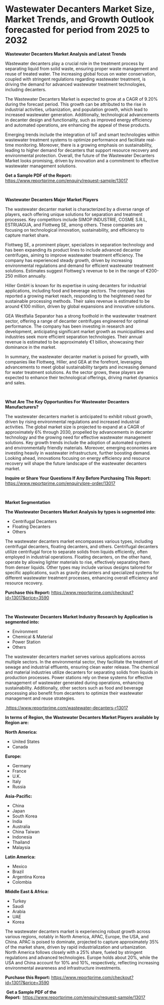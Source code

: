 <p><h1>Wastewater Decanters Market Size, Market Trends, and Growth Outlook forecasted for period from 2025 to 2032</h1></p><p><strong>Wastewater Decanters Market Analysis and Latest Trends</strong></p>
<p><p>Wastewater decanters play a crucial role in the treatment process by separating liquid from solid waste, ensuring proper waste management and reuse of treated water. The increasing global focus on water conservation, coupled with stringent regulations regarding wastewater treatment, is driving the demand for advanced wastewater treatment technologies, including decanters. </p><p>The Wastewater Decanters Market is expected to grow at a CAGR of 9.20% during the forecast period. This growth can be attributed to the rise in industrial activities, urbanization, and population growth, which lead to increased wastewater generation. Additionally, technological advancements in decanter design and functionality, such as improved energy efficiency and automated operations, are enhancing the appeal of these products. </p><p>Emerging trends include the integration of IoT and smart technologies within wastewater treatment systems to optimize performance and facilitate real-time monitoring. Moreover, there is a growing emphasis on sustainability, leading to higher demand for decanters that support resource recovery and environmental protection. Overall, the future of the Wastewater Decanters Market looks promising, driven by innovation and a commitment to effective wastewater management solutions.</p></p>
<p><strong>Get a Sample PDF of the Report:&nbsp;</strong> <a href="https://www.reportprime.com/enquiry/request-sample/13017?utm_campaign=4466&utm_medium=2&utm_source=Github&utm_content=ia&utm_term=17052025&utm_id=wastewater-decanters">https://www.reportprime.com/enquiry/request-sample/13017</a></p>
<p>&nbsp;</p>
<p><strong>Wastewater Decanters Major Market Players</strong></p>
<p><p>The wastewater decanter market is characterized by a diverse range of players, each offering unique solutions for separation and treatment processes. Key competitors include SIMOP INDUSTRIE, COSME S.R.L, ESTRUAGUA, and Flottweg SE, among others. These companies are focusing on technological innovation, sustainability, and efficiency to capture market share.</p><p>Flottweg SE, a prominent player, specializes in separation technology and has been expanding its product lines to include advanced decanter centrifuges, aiming to improve wastewater treatment efficiency. The company has experienced steady growth, driven by increasing environmental regulations and demand for efficient wastewater treatment solutions. Estimates suggest Flottweg's revenue to be in the range of €200-250 million annually.</p><p>Hiller GmbH is known for its expertise in using decanters for industrial applications, including food and beverage sectors. The company has reported a growing market reach, responding to the heightened need for sustainable processing methods. Their sales revenue is estimated to be around €100 million, driven by global expansions and innovative solutions.</p><p>GEA Westfalia Separator has a strong foothold in the wastewater treatment sector, offering a range of decanter centrifuges engineered for optimal performance. The company has been investing in research and development, anticipating significant market growth as municipalities and industries seek more efficient separation technologies. Their annual revenue is estimated to be approximately €1 billion, showcasing their dominance in the market.</p><p>In summary, the wastewater decanter market is poised for growth, with companies like Flottweg, Hiller, and GEA at the forefront, leveraging advancements to meet global sustainability targets and increasing demand for water treatment solutions. As the sector grows, these players are expected to enhance their technological offerings, driving market dynamics and sales.</p></p>
<p>&nbsp;</p>
<p><strong>What Are The Key Opportunities For Wastewater Decanters Manufacturers?</strong></p>
<p><p>The wastewater decanters market is anticipated to exhibit robust growth, driven by rising environmental regulations and increased industrial activities. The global market size is projected to expand at a CAGR of approximately 6% through 2030, propelled by advancements in decanter technology and the growing need for effective wastewater management solutions. Key growth trends include the adoption of automated systems and environmentally friendly materials. Moreover, emerging economies are investing heavily in wastewater infrastructure, further boosting demand. Looking ahead, innovations focusing on energy efficiency and resource recovery will shape the future landscape of the wastewater decanters market.</p></p>
<p><strong>Inquire or Share Your Questions If Any Before Purchasing This Report:</strong> <a href="https://www.reportprime.com/enquiry/pre-order/13017?utm_campaign=4466&utm_medium=2&utm_source=Github&utm_content=ia&utm_term=17052025&utm_id=wastewater-decanters">https://www.reportprime.com/enquiry/pre-order/13017</a></p>
<p>&nbsp;</p>
<p><strong>Market Segmentation</strong></p>
<p><strong>The Wastewater Decanters Market Analysis by types is segmented into:</strong></p>
<p><ul><li>Centrifugal Decanters</li><li>Floating Decanters</li><li>Others</li></ul></p>
<p><p>The wastewater decanters market encompasses various types, including centrifugal decanters, floating decanters, and others. Centrifugal decanters utilize centrifugal force to separate solids from liquids efficiently, often employed in industrial operations. Floating decanters, on the other hand, operate by allowing lighter materials to rise, effectively separating them from denser liquids. Other types may include various designs tailored for specific applications, such as gravity decanters and specialized systems for different wastewater treatment processes, enhancing overall efficiency and resource recovery.</p></p>
<p><strong>Purchase this Report:&nbsp;</strong><a href="https://www.reportprime.com/checkout?id=13017&price=3590&utm_campaign=4466&utm_medium=2&utm_source=Github&utm_content=ia&utm_term=17052025&utm_id=wastewater-decanters">https://www.reportprime.com/checkout?id=13017&price=3590</a></p>
<p>&nbsp;</p>
<p><strong>The Wastewater Decanters Market Industry Research by Application is segmented into:</strong></p>
<p><ul><li>Environment</li><li>Chemical & Material</li><li>Power Station</li><li>Others</li></ul></p>
<p><p>The wastewater decanters market serves various applications across multiple sectors. In the environmental sector, they facilitate the treatment of sewage and industrial effluents, ensuring clean water release. The chemical and material industries utilize decanters for separating solids from liquids in production processes. Power stations rely on these systems for effective management of wastewater generated during operations, enhancing sustainability. Additionally, other sectors such as food and beverage processing also benefit from decanters to optimize their wastewater management and reuse strategies.</p></p>
<p><a href="https://www.reportprime.com/wastewater-decanters-r13017?utm_campaign=4466&utm_medium=2&utm_source=Github&utm_content=ia&utm_term=17052025&utm_id=wastewater-decanters">&nbsp;https://www.reportprime.com/wastewater-decanters-r13017</a></p>
<p><strong>In terms of Region, the Wastewater Decanters Market Players available by Region are:</strong></p>
<p>
    <p> <strong> North America: </strong>
        <ul>
            <li>United States</li>
            <li>Canada</li>
        </ul>
        </p> 
    <p> <strong> Europe: </strong>
        <ul>
            <li>Germany</li>
            <li>France</li>
            <li>U.K.</li>
            <li>Italy</li>
            <li>Russia</li>
        </ul>
        </p> 
    <p> <strong> Asia-Pacific: </strong>
        <ul>
            <li>China</li>
            <li>Japan</li>
            <li>South Korea</li>
            <li>India</li>
            <li>Australia</li>
            <li>China Taiwan</li>
            <li>Indonesia</li>
            <li>Thailand</li>
            <li>Malaysia</li>
        </ul>
        </p> 
    <p> <strong> Latin America: </strong>
        <ul>
            <li>Mexico</li>
            <li>Brazil</li>
            <li>Argentina Korea</li>
            <li>Colombia</li>
        </ul>
        </p> 
    <p> <strong> Middle East & Africa: </strong>
        <ul>
            <li>Turkey</li>
            <li>Saudi</li>
            <li>Arabia</li>
            <li>UAE</li>
            <li>Korea</li>
        </ul>
    </p>
    </p>
<p><p>The wastewater decanters market is experiencing robust growth across various regions, notably in North America, APAC, Europe, the USA, and China. APAC is poised to dominate, projected to capture approximately 35% of the market share, driven by rapid industrialization and urbanization. North America follows closely with a 25% share, fueled by stringent regulations and advanced technologies. Europe holds about 20%, while the USA and China account for 10% and 10%, respectively, reflecting increasing environmental awareness and infrastructure investments.</p></p>
<p><strong>Purchase this Report: </strong><a href="https://www.reportprime.com/checkout?id=13017&price=3590&utm_campaign=4466&utm_medium=2&utm_source=Github&utm_content=ia&utm_term=17052025&utm_id=wastewater-decanters">https://www.reportprime.com/checkout?id=13017&price=3590</a></p>
<p>&nbsp;<strong>Get a Sample PDF of the Report:&nbsp;&nbsp;</strong><a href="https://www.reportprime.com/enquiry/request-sample/13017?utm_campaign=4466&utm_medium=2&utm_source=Github&utm_content=ia&utm_term=17052025&utm_id=wastewater-decanters">https://www.reportprime.com/enquiry/request-sample/13017</a></p>
<p><strong></strong></p>
<p><p></p><p></p><p></p></p>
